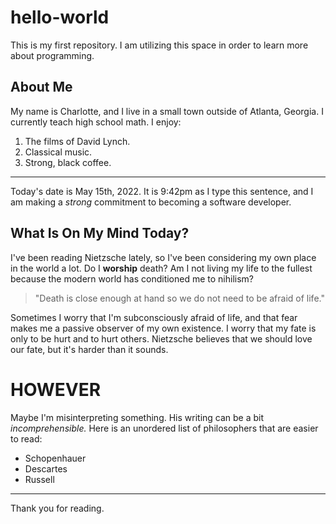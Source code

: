 # hello-world
This is my first repository. I am utilizing this space in order to learn more about programming.
## About Me
My name is Charlotte, and I live in a small town outside of Atlanta, Georgia. I currently teach high school math.
I enjoy:
1. The films of David Lynch.
2. Classical music.
3. Strong, black coffee.
---
Today's date is May 15th, 2022. It is 9:42pm as I type this sentence, and I am making a *strong* commitment to becoming a software developer.
## What Is On My Mind Today?
I've been reading Nietzsche lately, so I've been considering my own place in the world a lot. Do I **worship** death? Am I not living my life to the fullest because the modern world has conditioned me to nihilism?
> "Death is close enough at hand so we do not need to be afraid of life."

Sometimes I worry that I'm subconsciously afraid of life, and that fear makes me a passive observer of my own existence. I worry that my fate is only to be hurt and to hurt others. Nietzsche believes that we should love our fate, but it's harder than it sounds.
# HOWEVER
Maybe I'm misinterpreting something. His writing can be a bit *incomprehensible.*
Here is an unordered list of philosophers that are easier to read:
- Schopenhauer
- Descartes
- Russell
---
Thank you for reading.
